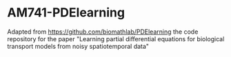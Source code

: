 # AM741-PDElearning
Adapted from https://github.com/biomathlab/PDElearning the code repository for the paper "Learning partial differential equations for biological transport models from noisy spatiotemporal data"
